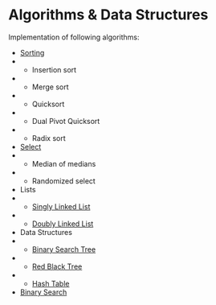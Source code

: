 # Algorithms & Data Structures

Implementation of following algorithms:
* [Sorting](./sort/)
* * Insertion sort
* * Merge sort
* * Quicksort
* * Dual Pivot Quicksort
* * Radix sort
* [Select](./select/)
* * Median of medians
* * Randomized select
* Lists
* * [Singly Linked List](./linked_list/)
* * [Doubly Linked List](./doubly_linked_list/)
* Data Structures
* * [Binary Search Tree](./data_structures/src/com/raczy/ds/BinarySearchTree.java)
* * [Red Black Tree](./data_structures/src/com/raczy/ds/RedBlackTree.java)
* * [Hash Table](./data_structures/src/com/raczy/ds/HashTable.java)
* [Binary Search](./binary_search/)
